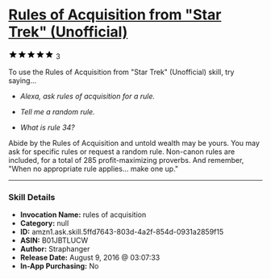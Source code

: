 # [Rules of Acquisition from "Star Trek" (Unofficial)](http://alexa.amazon.com/#skills/amzn1.ask.skill.5ffd7643-803d-4a2f-854d-0931a2859f15)
![5 stars](../../images/ic_star_black_18dp_1x.png)![5 stars](../../images/ic_star_black_18dp_1x.png)![5 stars](../../images/ic_star_black_18dp_1x.png)![5 stars](../../images/ic_star_black_18dp_1x.png)![5 stars](../../images/ic_star_black_18dp_1x.png) 3

To use the Rules of Acquisition from "Star Trek" (Unofficial) skill, try saying...

* *Alexa, ask rules of acquisition for a rule.*

* *Tell me a random rule.*

* *What is rule 34?*

Abide by the Rules of Acquisition and untold wealth may be yours.  You may ask for specific rules or request a random rule.  Non-canon rules are included, for a total of 285 profit-maximizing proverbs.  And remember, "When no appropriate rule applies... make one up."

***

### Skill Details

* **Invocation Name:** rules of acquisition
* **Category:** null
* **ID:** amzn1.ask.skill.5ffd7643-803d-4a2f-854d-0931a2859f15
* **ASIN:** B01JBTLUCW
* **Author:** Straphanger
* **Release Date:** August 9, 2016 @ 03:07:33
* **In-App Purchasing:** No
